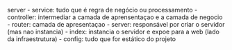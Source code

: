 server
    - service: tudo que é regra de negócio ou processamento
    - controller: intermediar a camada de aprensentaçao e a camada de negocio
    - router: camada de apresentaçao
    - server: responsável por criar o servidor (mas nao instancia)
    - index: instancia o servidor e expoe para a web (lado da infraestrutura)
    - config: tudo que for estático do projeto